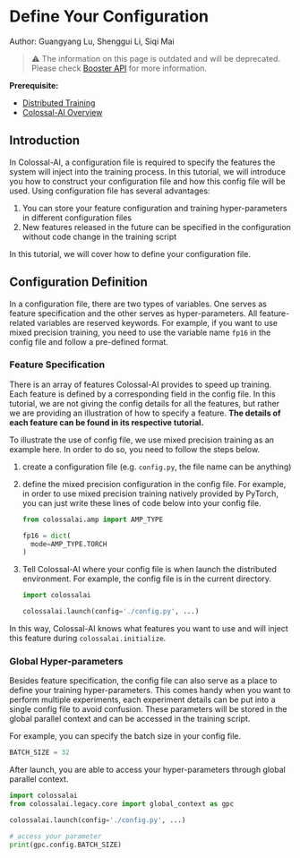 # Define Your Configuration

Author: Guangyang Lu, Shenggui Li, Siqi Mai

> ⚠️ The information on this page is outdated and will be deprecated. Please check [Booster API](../basics/booster_api.md) for more information.


**Prerequisite:**
- [Distributed Training](../concepts/distributed_training.md)
- [Colossal-AI Overview](../concepts/colossalai_overview.md)


## Introduction

In Colossal-AI, a configuration file is required to specify the features the system will inject into the training process.
In this tutorial, we will introduce you how to construct your configuration file and how this config file will be used.
Using configuration file has several advantages:

1. You can store your feature configuration and training hyper-parameters in different configuration files
2. New features released in the future can be specified in the configuration without code change in the training script

In this tutorial, we will cover how to define your configuration file.

## Configuration Definition

In a configuration file, there are two types of variables. One serves as feature specification and the other serves
as hyper-parameters. All feature-related variables are reserved keywords. For example, if you want to use mixed precision
training, you need to use the variable name `fp16` in the config file and follow a pre-defined format.

### Feature Specification

There is an array of features Colossal-AI provides to speed up training. Each feature is defined by a corresponding field
in the config file. In this tutorial, we are not giving the config details for all the features, but rather we are providing
an illustration of how to specify a feature. **The details of each feature can be found in its respective tutorial.**

To illustrate the use of config file, we use mixed precision training as an example here. In order to do so, you need to
follow the steps below.

1. create a configuration file (e.g. `config.py`, the file name can be anything)
2. define the mixed precision configuration in the config file. For example, in order to use mixed precision training
natively provided by PyTorch, you can just write these lines of code below into your config file.

   ```python
   from colossalai.amp import AMP_TYPE

   fp16 = dict(
     mode=AMP_TYPE.TORCH
   )
   ```

3. Tell Colossal-AI where your config file is when launch the distributed environment. For example, the config file is in
the current directory.

   ```python
   import colossalai

   colossalai.launch(config='./config.py', ...)
   ```

In this way, Colossal-AI knows what features you want to use and will inject this feature during `colossalai.initialize`.

### Global Hyper-parameters

Besides feature specification, the config file can also serve as a place to define your training hyper-parameters. This
comes handy when you want to perform multiple experiments, each experiment details can be put into a single config file
to avoid confusion. These parameters will be stored in the global parallel context and can be accessed in the training script.

For example, you can specify the batch size in your config file.

```python
BATCH_SIZE = 32
```

After launch, you are able to access your hyper-parameters through global parallel context.

```python
import colossalai
from colossalai.legacy.core import global_context as gpc

colossalai.launch(config='./config.py', ...)

# access your parameter
print(gpc.config.BATCH_SIZE)

```
<!-- doc-test-command: echo  -->
